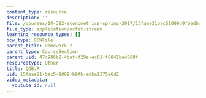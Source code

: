 ```yaml
---
content_type: resource
description: ''
file: /courses/14-382-econometrics-spring-2017/15faae21bac51009b9fbedba1375e6d2_QOB.R
file_type: application/octet-stream
learning_resource_types: []
ocw_type: OCWFile
parent_title: Homework 2
parent_type: CourseSection
parent_uid: 47c946b2-4baf-f29e-ec61-f8041be4688f
resourcetype: Other
title: QOB.R
uid: 15faae21-bac5-1009-b9fb-edba1375e6d2
video_metadata:
  youtube_id: null
---
```

